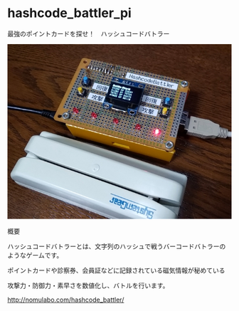 # hashcode_battler_pi

最強のポイントカードを探せ！　ハッシュコードバトラー

<img src="https://raw.githubusercontent.com/7m4mon/hashcode_battler_pi/master/hashcode_battler_pi.jpg" alt="ハッシュコードバトラー" title="ハッシュコードバトラーパイ">

概要

ハッシュコードバトラーとは、文字列のハッシュで戦うバーコードバトラーのようなゲームです。

ポイントカードや診察券、会員証などに記録されている磁気情報が秘めている

攻撃力・防御力・素早さを数値化し、バトルを行います。

http://nomulabo.com/hashcode_battler/
